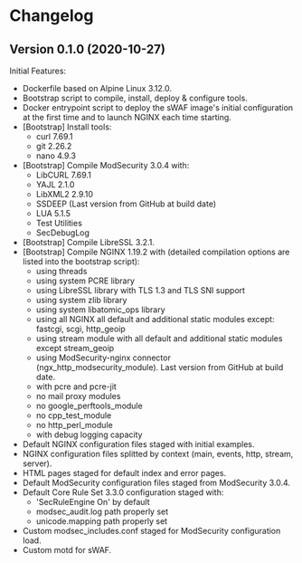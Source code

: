 # Changelog

## Version 0.1.0 (2020-10-27)

Initial Features:

* Dockerfile based on Alpine Linux 3.12.0.
* Bootstrap script to compile, install, deploy & configure tools.
* Docker entrypoint script to deploy the sWAF image's initial configuration at the first time and to launch NGINX each time starting.
* [Bootstrap] Install tools:
  + curl 7.69.1
  + git 2.26.2
  + nano 4.9.3
* [Bootstrap] Compile ModSecurity 3.0.4 with:
  + LibCURL 7.69.1
  + YAJL 2.1.0
  + LibXML2 2.9.10
  + SSDEEP (Last version from GitHub at build date)
  + LUA 5.1.5
  + Test Utilities
  + SecDebugLog
* [Bootstrap] Compile LibreSSL 3.2.1.
* [Bootstrap] Compile NGINX 1.19.2 with (detailed compilation options are listed into the bootstrap script):
  + using threads
  + using system PCRE library
  + using LibreSSL library with TLS 1.3 and TLS SNI support
  + using system zlib library
  + using system libatomic_ops library
  + using all NGINX all default and additional static modules except: fastcgi, scgi, http_geoip
  + using stream module with all default and additional static modules except stream_geoip
  + using ModSecurity-nginx connector (ngx_http_modsecurity_module). Last version from GitHub at build date.
  + with pcre and pcre-jit
  + no mail proxy modules
  + no google_perftools_module
  + no cpp_test_module
  + no http_perl_module
  + with debug logging capacity
* Default NGINX configuration files staged with initial examples.
* NGINX configuration files splitted by context (main, events, http, stream, server).
* HTML pages staged for default index and error pages.
* Default ModSecurity configuration files staged from ModSecurity 3.0.4.
* Default Core Rule Set 3.3.0 configuration staged with:
  + 'SecRuleEngine On' by default
  + modsec_audit.log path properly set
  + unicode.mapping path properly set
* Custom modsec_includes.conf staged for ModSecurity configuration load.
* Custom motd for sWAF.
